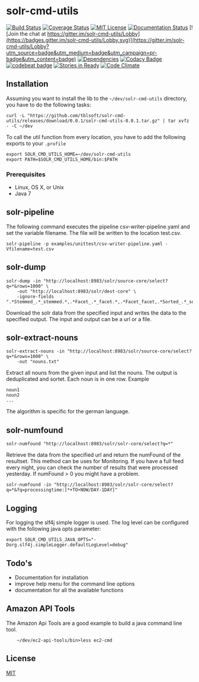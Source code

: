 # solr-cmd-utils

[![Build Status](https://travis-ci.org/tblsoft/solr-cmd-utils.svg?branch=master)](https://travis-ci.org/tblsoft/solr-cmd-utils)
[![Coverage Status](https://coveralls.io/repos/github/tblsoft/solr-cmd-utils/badge.svg?branch=master)](https://coveralls.io/github/tblsoft/solr-cmd-utils?branch=master)
[![MIT License](https://img.shields.io/npm/l/check-dependencies.svg?style=flat-square)](http://opensource.org/licenses/MIT)
[![Documentation Status](http://readthedocs.org/projects/solr-cmd-utils/badge/?version=latest)](http://solr-cmd-utils.readthedocs.io/en/latest/?badge=latest)
[![Join the chat at https://gitter.im/solr-cmd-utils/Lobby](https://badges.gitter.im/solr-cmd-utils/Lobby.svg)](https://gitter.im/solr-cmd-utils/Lobby?utm_source=badge&utm_medium=badge&utm_campaign=pr-badge&utm_content=badge)
[![Dependencies](https://www.versioneye.com/user/projects/594d7a58368b0800675fd1c7/badge.svg?style=flat)](https://www.versioneye.com/user/projects/594d7a58368b0800675fd1c7)
[![Codacy Badge](https://api.codacy.com/project/badge/Grade/478cf34208e148e78e862f233f2a7cd5)](https://www.codacy.com/app/tbl/solr-cmd-utils?utm_source=github.com&utm_medium=referral&utm_content=tblsoft/solr-cmd-utils&utm_campaign=badger)
[![codebeat badge](https://codebeat.co/badges/d9a8307b-c8e9-4a70-9ba5-e05eb1ca1a43)](https://codebeat.co/projects/github-com-tblsoft-solr-cmd-utils-master)
[![Stories in Ready](https://badge.waffle.io/tblsoft/solr-cmd-utils.svg?label=ready&title=Ready)](http://waffle.io/tblsoft/solr-cmd-utils) 
[![Code Climate](https://codeclimate.com/github/codeclimate/codeclimate/badges/gpa.svg)](https://codeclimate.com/github/codeclimate/codeclimate)

## Installation
Assuming you want to install the lib to the `~/dev/solr-cmd-utils` directory, you have to do the following tasks:

    curl -L "https://github.com/tblsoft/solr-cmd-utils/releases/download/0.0.1/solr-cmd-utils-0.0.1.tar.gz" | tar xvfz - -C ~/dev

To call the util function from every location, you have to add the following exports to your `.profile`

    export SOLR_CMD_UTILS_HOME=~/dev/solr-cmd-utils
    export PATH=$SOLR_CMD_UTILS_HOME/bin:$PATH
    
### Prerequisites
* Linux, OS X, or Unix
* Java 7

## solr-pipeline
The following command executes the pipeline csv-writer-pipeline.yaml and set the variable filename. The file will be written to the location test.csv.

    solr-pipeline -p examples/unittest/csv-writer-pipeline.yaml -Vfilename=test.csv
## solr-dump
    solr-dump -in "http://localhost:8983/solr/source-core/select?q=*&rows=1000" \
        -out "http://localhost:8983/solr/dest-core" \
        -ignore-fields ".*Stemmed_.*_stemmed.*,.*Facet_.*_facet.*,.*Facet_facet,.*Sorted_.*_sorted.*"
        
Download the solr data from the specified input and writes the data to the specified output.
The input and output can be a url or a file.

## solr-extract-nouns
    solr-extract-nouns -in "http://localhost:8983/solr/source-core/select?q=*&rows=1000" \
        -out "nouns.txt"
        

        
Extract all nouns from the given input and list the nouns. The output is deduplicated and sortet. 
Each noun is in one row. Example

    noun1
    noun2
    ...

The algorithm is specific for the german language.

## solr-numfound
    solr-numfound "http://localhost:8983/solr/solr-core/select?q=*"

Retrieve the data from the specified url and return the numFound of the resultset. This method can be uses for Monitoring.
If you have a full feed every night, you can check the number of results that were processed yesterday. If numFound > 0 you might have a problem.

    solr-numfound -in "http://localhost:8983/solr/solr-core/select?q=*&fq=processingtime:[*+TO+NOW/DAY-1DAY]"


## Logging
For logging the slf4j simple logger is used. The log level can be configured with the following java opts parameter:
```
export SOLR_CMD_UTILS_JAVA_OPTS="-Dorg.slf4j.simpleLogger.defaultLogLevel=debug" 
```
       
## Todo's
* Documentation for installation
* improve help menu for the command line options
* documentation for all the available functions
        
## Amazon API Tools
The Amazon Api Tools are a good example to build a java command line tool.
        
        ~/dev/ec2-api-tools/bin>less ec2-cmd
        
## License
[MIT](https://github.com/tblsoft/solr-cmd-utils/blob/master/LICENSE)
        